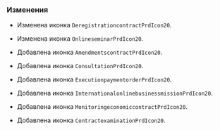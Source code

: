 ### Изменения

- Изменена иконка `DeregistrationcontractPrdIcon20`.
- Изменена иконка `OnlineseminarPrdIcon20`.

- Добавлена иконка `AmendmentscontractPrdIcon20`.
- Добавлена иконка `ConsultationPrdIcon20`.
- Добавлена иконка `ExecutionpaymentorderPrdIcon20`.
- Добавлена иконка `InternationalonlinebusinessmissionPrdIcon20`.
- Добавлена иконка `MonitoringeconomiccontractPrdIcon20`.
- Добавлена иконка `ContractexaminationPrdIcon20`.
